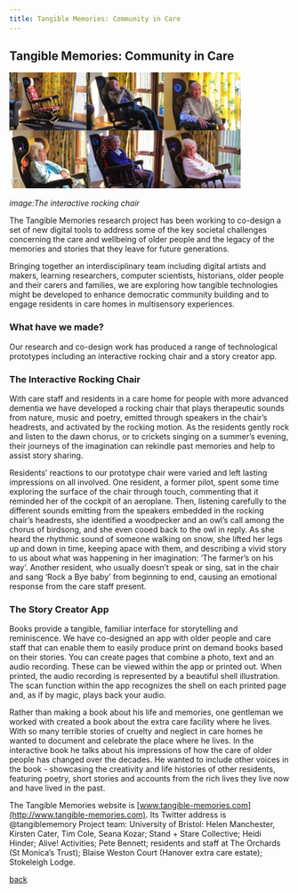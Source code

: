 ```yaml
---
title: Tangible Memories: Community in Care
---
```


## Tangible Memories: Community in Care

![image: The interactive rocking chair](Images/04.jpg)

_image:The interactive rocking chair_

The Tangible Memories research project has been working to co-design a set of new digital tools to address some of the key societal challenges concerning the care and wellbeing of older people and the legacy of the memories and stories that they leave for future generations.

Bringing together an interdisciplinary team including digital artists and makers, learning researchers, computer scientists, historians, older people and their carers and families, we are exploring how tangible technologies might be developed to enhance democratic community building and to engage residents in care homes in multisensory experiences. 

### What have we made?
Our research and co-design work has produced a range of technological prototypes including an interactive rocking chair and a story creator app.

### The Interactive Rocking Chair
With care staff and residents in a care home for people with more advanced dementia we have developed a rocking chair that plays therapeutic sounds from nature, music and poetry, emitted through speakers in the chair’s headrests, and activated by the rocking motion. As the residents gently rock and listen to the dawn chorus, or to crickets singing on a summer’s evening, their journeys of the imagination can rekindle past memories and help to assist story sharing.

Residents’ reactions to our prototype chair were varied and left lasting impressions on all involved. One resident, a former pilot, spent some time exploring the surface of the chair through touch, commenting that it reminded her of the cockpit of an aeroplane. Then, listening carefully to the different sounds emitting from the speakers embedded in the rocking chair’s headrests, she identified a woodpecker and an owl’s call among the chorus of birdsong, and she even cooed back to the owl in reply. As she heard the rhythmic sound of someone walking on snow, she lifted her legs up and down in time, keeping apace with them, and describing a vivid story to us about what was happening in her imagination: ‘The farmer’s on his way’. Another resident, who usually doesn’t speak or sing, sat in the chair and sang ‘Rock a Bye baby’ from beginning to end, causing an emotional response from the care staff present.

### The Story Creator App
Books provide a tangible, familiar interface for storytelling and reminiscence. We have co-designed an app with older people and care staff that can enable them to easily produce print on demand books based on their stories. You can create pages that combine a photo, text and an audio recording. These can be viewed within the app or printed out. When printed, the audio recording is represented by a beautiful shell illustration. The scan function within the app recognizes the shell on each printed page and, as if by magic, plays back your audio.

Rather than making a book about his life and memories, one gentleman we worked with created a book about the extra care facility where he lives. With so many terrible stories of cruelty and neglect in care homes he wanted to document and celebrate the place where he lives. In the interactive book he talks about his impressions of how the care of older people has changed over the decades. He wanted to include other voices in the book - showcasing the creativity and life histories of other residents, featuring poetry, short stories and accounts from the rich lives they live now and have lived in the past.

The Tangible Memories website is [www.tangible-memories.com](http://www.tangible-memories.com). Its Twitter address is @tangiblememory
Project team: University of Bristol: Helen Manchester, Kirsten Cater, Tim Cole, Seana Kozar; Stand + Stare Collective; Heidi Hinder; Alive! Activities; Pete Bennett; residents and staff at The Orchards (St Monica’s Trust); Blaise Weston Court (Hanover extra care estate); Stokeleigh Lodge.

[back](./)